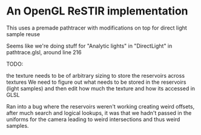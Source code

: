 
# An OpenGL ReSTIR implementation

This uses a premade pathtracer with modifications on top for direct light sample reuse

Seems like we're doing stuff for "Analytic lights" in "DirectLight" in pathtrace.glsl, around line 216


TODO:

the texture needs to be of arbitrary sizing to store the reservoirs across textures
We need to figure out what needs to be stored in the reservoirs (light samples) and then edit how much the texture and how its accessed in GLSL



Ran into a bug where the reservoirs weren't working creating weird offsets, after much search and logical lookups, it was that we hadn't passed in the uniforms for the camera leading to weird intersections and thus weird samples. 
